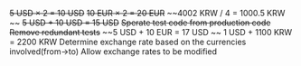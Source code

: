 ~~5 USD × 2 = 10 USD~~
~~10 EUR × 2 = 20 EUR~~ 
~~4002 KRW / 4 = 1000.5 KRW ~~
~~5 USD + 10 USD = 15 USD~~
~~Sperate test code from production code~~
~~Remove redundant tests~~
~~5 USD + 10 EUR = 17 USD ~~
1 USD + 1100 KRW = 2200 KRW
Determine exchange rate based on the currencies involved(from->to)
Allow exchange rates to be modified